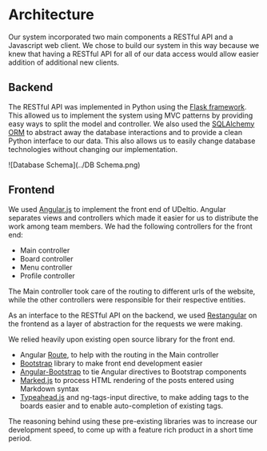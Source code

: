# Architecture
Our system incorporated two main components a RESTful API and a Javascript web client. We chose to build our system in this way because we knew that having a RESTful API for all of our data access would allow easier addition of additional new clients.

## Backend
The RESTful API was implemented in Python using the [Flask framework](http://flask.pocoo.org). This allowed us to implement the system using MVC patterns by providing easy ways to split the model and controller. We also used the [SQLAlchemy](http://www.sqlalchemy.org) [ORM](http://en.wikipedia.org/wiki/Object-relational_mapping) to abstract away the database interactions and to provide a clean Python interface to our data. This also allows us to easily change database technologies without changing our implementation.

![Database Schema](../DB Schema.png)

## Frontend
We used [Angular.js](https://angularjs.org) to implement the front end of UDeltio. Angular separates views and controllers which made it easier for us to distribute the work among team members. We had the following controllers for the front end:
* Main controller
* Board controller
* Menu controller
* Profile controller

The Main controller took care of the routing to different urls of the website, while the other controllers were responsible for their respective entities.

As an interface to the RESTful API on the backend, we used [Restangular](https://github.com/mgonto/restangular) on the frontend as a layer of abstraction for the requests we were making.

We relied heavily upon existing open source library for the front end.
* Angular [Route](https://docs.angularjs.org/api/ngRoute/service/$route), to help with the routing in the Main controller
* [Bootstrap](http://getbootstrap.com) library to make front end development easier
* [Angular-Bootstrap](https://github.com/angular-ui/bootstrap) to tie Angular directives to Bootstrap components
* [Marked.js](https://github.com/chjj/marked) to process HTML rendering of the posts entered using Markdown syntax
* [Typeahead.js](https://twitter.github.io/typeahead.js/) and ng-tags-input directive, to make adding tags to the boards easier and to enable auto-completion of existing tags.

The reasoning behind using these pre-existing libraries was to increase our development speed, to come up with a feature rich product in a short time period.
